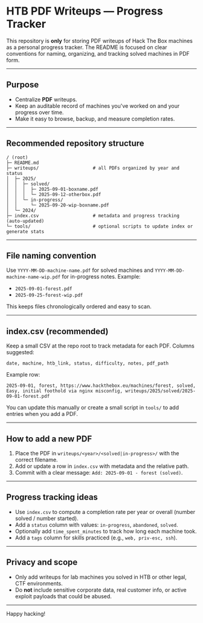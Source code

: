 # HTB PDF Writeups — Progress Tracker

This repository is **only** for storing PDF writeups of Hack The Box machines as a personal progress tracker. The README is focused on clear conventions for naming, organizing, and tracking solved machines in PDF form.

---

## Purpose

* Centralize **PDF** writeups.
* Keep an auditable record of machines you've worked on and your progress over time.
* Make it easy to browse, backup, and measure completion rates.

---

## Recommended repository structure

```
/ (root)
├─ README.md
├─ writeups/                    # all PDFs organized by year and status
│  ├─ 2025/
│  │  ├─ solved/
│  │  │  ├─ 2025-09-01-boxname.pdf
│  │  │  └─ 2025-09-12-otherbox.pdf
│  │  └─ in-progress/
│  │     └─ 2025-09-20-wip-boxname.pdf
│  └─ 2024/
├─ index.csv                    # metadata and progress tracking (auto-updated)
└─ tools/                       # optional scripts to update index or generate stats
```
---

## File naming convention

Use `YYYY-MM-DD-machine-name.pdf` for solved machines and `YYYY-MM-DD-machine-name-wip.pdf` for in-progress notes. Example:

* `2025-09-01-forest.pdf`
* `2025-09-25-forest-wip.pdf`

This keeps files chronologically ordered and easy to scan.

---

## index.csv (recommended)

Keep a small CSV at the repo root to track metadata for each PDF. Columns suggested:

```
date, machine, htb_link, status, difficulty, notes, pdf_path
```

Example row:

```
2025-09-01, forest, https://www.hackthebox.eu/machines/forest, solved, Easy, initial foothold via nginx misconfig, writeups/2025/solved/2025-09-01-forest.pdf
```

You can update this manually or create a small script in `tools/` to add entries when you add a PDF.

---

## How to add a new PDF

1. Place the PDF in `writeups/<year>/<solved|in-progress>/` with the correct filename.
2. Add or update a row in `index.csv` with metadata and the relative path.
3. Commit with a clear message: `Add: 2025-09-01 - forest (solved)`.

---

## Progress tracking ideas

* Use `index.csv` to compute a completion rate per year or overall (number solved / number started).
* Add a `status` column with values: `in-progress`, `abandoned`, `solved`.
* Optionally add `time_spent_minutes` to track how long each machine took.
* Add a `tags` column for skills practiced (e.g., `web, priv-esc, ssh`).

---

## Privacy and scope

* Only add writeups for lab machines you solved in HTB or other legal, CTF environments.
* Do **not** include sensitive corporate data, real customer info, or active exploit payloads that could be abused.

---

Happy hacking!
